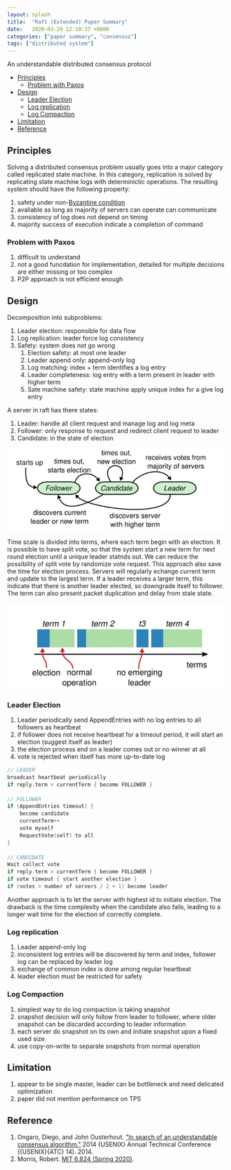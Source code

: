 ```yaml
---
layout: splash
title:  "Raft (Extended) Paper Summary"
date:   2020-03-29 12:10:37 +0800
categories: ["paper summary", "consensus"]
tags: ["distributed system"]
---
```


An understandable distributed consensus protocol

- [Principles](#principles)
  - [Problem with Paxos](#problem-with-paxos)
- [Design](#design)
  - [Leader Election](#leader-election)
  - [Log replication](#log-replication)
  - [Log Compaction](#log-compaction)
- [Limitation](#limitation)
- [Reference](#reference)

## Principles

Solving a distributed consensus problem usually goes into a major category called replicated state machine. In this category, replication is solved by replicating state machine logs with determinictic operations. The resulting system should have the following property:

1. safety under non-[Byzantine condition](https://en.wikipedia.org/wiki/Byzantine_fault)
2. avaliable as long as majority of servers can operate can communicate
3. consistency of log does not depend on timing
4. majority success of execution indicate a completion of command

### Problem with Paxos

1. difficult to understand
2. not a good funcdation for implementation, detailed for multiple decisions are either missing or too complex
3. P2P approach is not efficient enough

## Design

Decomposition into subproblems:

1. Leader election: responsible for data flow
2. Log replication: leader force log consistency
3. Safety: system does not go wrong
   1. Election safety: at most one leader
   2. Leader append only: append-only log
   3. Log matching: index + term identifies a log entry
   4. Leader completeness: log entry with a term present in leader with higher term
   5. Sate machine safety: state machine apply unique index for a give log entry

A server in raft has there states:

1. Leader: handle all client request and manage log and log meta
2. Follower: only response to request and redirect client request to leader
3. Candidate: in the state of election

![raft-state](/assets/images/raft-state.jpg)

Time scale is divided into terms, where each term begin with an election. It is possible to have split vote, so that the system start a new term for next round election until a unique leader statnds out. We can reduce the possibility of split vote by randomize vote request. This approach also save the time for election process. Servers will regularly echange current term and update to the largest term. If a leader receives a larger term, this indicate that there is another leader elected, so downgrade itself to follower. The term can also present packet duplication and delay from stale state.

![raft-state](/assets/images/raft-term.jpg)

### Leader Election

1. Leader periodically send AppendEntries with no log entries to all followers as heartbeat
2. if follower does not receive heartbeat for a timeout period, it will start an election (suggest itself as leader)
3. the election process end on a leader comes out or no winner at all
4. vote is rejected when itself has more up-to-date log

```go
// LEADER
broadcast heartbeat periodically
if reply.term > currentTerm { become FOLLOWER }

// FOLLOWER
if (AppendEntries timeout) {
    become candidate
    currentTerm++
    vote myself
    RequestVote(self) to all
}

// CANDIDATE
Wait collect vote
if reply.term > currentTerm { become FOLLOWER }
if vote timeout { start another election }
if (votes > number of servers / 2 + 1) become leader
```

Another approach is to let the server with highest id to initiate election. The drawback is the time complexity when the candidate also fails, leading to a longer wait time for the election of correctly complete.

### Log replication

1. Leader append-only log
2. inconsistent log entries will be discovered by term and index, follower log can be replaced by leader log
3. exchange of common index is done among regular heartbeat
4. leader election must be restricted for safety

### Log Compaction

1. simplest way to do log compaction is taking snapshot
2. snapshot decision will only follow from leader to follower, where older snapshot can be discarded according to leader information
3. each server do snapshot on its own and initiate snapshot upon a fixed used size
4. use copy-on-write to separate snapshots from normal operation

## Limitation

1. appear to be single master, leader can be bottleneck and need delicated optimization
2. paper did not mention performance on TPS

## Reference

1. Ongaro, Diego, and John Ousterhout. ["In search of an understandable consensus algorithm."](https://pdos.csail.mit.edu/6.824/papers/raft-extended.pdf) 2014 {USENIX} Annual Technical Conference ({USENIX}{ATC} 14). 2014.
2. Morris, Robert. [MIT 6.824 (Spring 2020)](https://pdos.csail.mit.edu/6.824/general.html).
